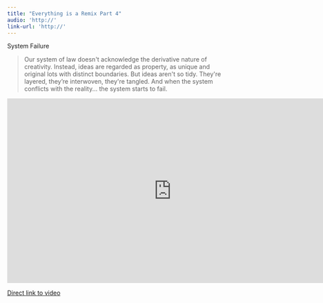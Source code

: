 ```yaml
---
title: "Everything is a Remix Part 4"
audio: 'http://'
link-url: 'http://'
---
```

<p>System Failure</p>
<blockquote><p>
  Our system of law doesn't acknowledge the derivative nature of creativity. Instead, ideas are regarded as property, as unique and original lots with distinct boundaries. But ideas aren't so tidy. They're layered, they’re interwoven, they're tangled. And when the system conflicts with the reality... the system starts to fail.
</p></blockquote>
<p><iframe src="http://player.vimeo.com/video/36881035?byline=0&amp;portrait=0" width="759" height="427" frameborder="0" webkitAllowFullScreen mozallowfullscreen allowFullScreen></iframe></p>
<p><a href="http://vimeo.com/36881035">Direct link to video</a></p>
